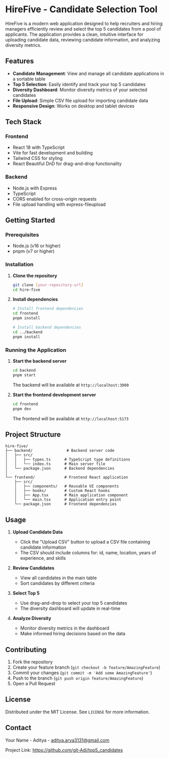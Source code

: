 # HireFive - Candidate Selection Tool

HireFive is a modern web application designed to help recruiters and hiring managers efficiently review and select the top 5 candidates from a pool of applicants. The application provides a clean, intuitive interface for uploading candidate data, reviewing candidate information, and analyzing diversity metrics.

## Features

- **Candidate Management**: View and manage all candidate applications in a sortable table
- **Top 5 Selection**: Easily identify and track your top 5 candidates
- **Diversity Dashboard**: Monitor diversity metrics of your selected candidates
- **File Upload**: Simple CSV file upload for importing candidate data
- **Responsive Design**: Works on desktop and tablet devices

## Tech Stack

### Frontend

- React 18 with TypeScript
- Vite for fast development and building
- Tailwind CSS for styling
- React Beautiful DnD for drag-and-drop functionality

### Backend

- Node.js with Express
- TypeScript
- CORS enabled for cross-origin requests
- File upload handling with express-fileupload

## Getting Started

### Prerequisites

- Node.js (v16 or higher)
- pnpm (v7 or higher)

### Installation

1. **Clone the repository**

   ```bash
   git clone [your-repository-url]
   cd hire-five
   ```

2. **Install dependencies**

   ```bash
   # Install frontend dependencies
   cd frontend
   pnpm install

   # Install backend dependencies
   cd ../backend
   pnpm install
   ```

### Running the Application

1. **Start the backend server**

   ```bash
   cd backend
   pnpm start
   ```

   The backend will be available at `http://localhost:3000`

2. **Start the frontend development server**

   ```bash
   cd frontend
   pnpm dev
   ```

   The frontend will be available at `http://localhost:5173`

## Project Structure

```
hire-five/
├── backend/               # Backend server code
│   ├── src/
│   │   ├── types.ts      # TypeScript type definitions
│   │   └── index.ts      # Main server file
│   └── package.json      # Backend dependencies
│
└── frontend/             # Frontend React application
    ├── src/
    │   ├── components/   # Reusable UI components
    │   ├── hooks/        # Custom React hooks
    │   ├── App.tsx       # Main application component
    │   └── main.tsx      # Application entry point
    └── package.json      # Frontend dependencies
```

## Usage

1. **Upload Candidate Data**

   - Click the "Upload CSV" button to upload a CSV file containing candidate information
   - The CSV should include columns for: id, name, location, years of experience, and skills

2. **Review Candidates**

   - View all candidates in the main table
   - Sort candidates by different criteria

3. **Select Top 5**

   - Use drag-and-drop to select your top 5 candidates
   - The diversity dashboard will update in real-time

4. **Analyze Diversity**

   - Monitor diversity metrics in the dashboard
   - Make informed hiring decisions based on the data

## Contributing

1. Fork the repository
2. Create your feature branch (`git checkout -b feature/AmazingFeature`)
3. Commit your changes (`git commit -m 'Add some AmazingFeature'`)
4. Push to the branch (`git push origin feature/AmazingFeature`)
5. Open a Pull Request

## License

Distributed under the MIT License. See `LICENSE` for more information.

## Contact

Your Name - Aditya - aditya.arya3131@gmail.com

Project Link: https://github.com/git-Adi/top5_candidates
